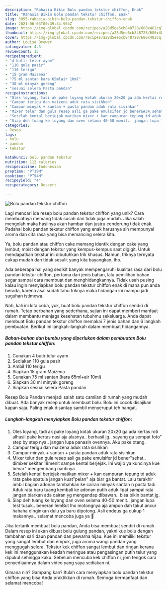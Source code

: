 ```yaml
---
description: "Rahasia Bikin Bolu pandan tekstur chiffon, Enak"
title: "Rahasia Bikin Bolu pandan tekstur chiffon, Enak"
slug: 3855-rahasia-bikin-bolu-pandan-tekstur-chiffon-enak
date: 2021-06-03T00:39:34.904Z
image: https://img-global.cpcdn.com/recipes/a28d5ee6cb848728/680x482cq70/bolu-pandan-tekstur-chiffon-foto-resep-utama.jpg
thumbnail: https://img-global.cpcdn.com/recipes/a28d5ee6cb848728/680x482cq70/bolu-pandan-tekstur-chiffon-foto-resep-utama.jpg
cover: https://img-global.cpcdn.com/recipes/a28d5ee6cb848728/680x482cq70/bolu-pandan-tekstur-chiffon-foto-resep-utama.jpg
author: Louisa Brewer
ratingvalue: 4.3
reviewcount: 13
recipeingredient:
- "4 butir telur ayam"
- "110 gula pasir"
- "110 terigu"
- "15 gram Maizena"
- "75 ml santan kara 65mlair 10ml"
- "30 ml minyak goreng"
- "sesuai selera Pasta pandan"
recipeinstructions:
- "Oles loyang, tadi ak pake loyang kotak ukuran 20x20 ga ada kertas roti alhasil pake kertas nasi aja alasnya.. berhasil jg.. sayang ga sempat foto&#34; step by step nya.. jangan lupa panasin ovennya. Aku pake otang."
- "Campur terigu dan maizena aduk rata sisihkan"
- "Campur minyak + santan + pasta pandan aduk rata sisihkan"
- "Mixer telur dan gula resep asli ga pake emulsifer jd bener&#34;sehat.. dimixer sekitar 18menit sampe kental berjejak. Ini wajib ya kuncinya kue benar&#34; mengembang nantinya"
- "Setelah kental berjejak matikan mixer + kan campuran tepung td aduk rata pake spatula jangan kuat&#34;pelan&#34; aja biar ga bantat. Lalu terakhir ambil bagian adonan tambahkan ke cairan minyak santan n pasta tadi. Aduk rata baru tuang kembali ke adonan putih aduk lipat sampai rata jangan biarkan ada cairan yg mengendap dibawah.. bisa bikin bantat jg."
- "Siap deh tuang ke loyang dan oven selama 40-50 menit.. jangan lupa test tusuk.. beneran lemBut lho motongnya aja ampun dah takut ancur hahaha dinginkan dulu ya baru dipotong. Asli endeus ga cukup 1 makannya.. selamat mencoba juga ya 🙏"
categories:
- Resep
tags:
- bolu
- pandan
- tekstur

katakunci: bolu pandan tekstur 
nutrition: 112 calories
recipecuisine: Indonesian
preptime: "PT19M"
cooktime: "PT54M"
recipeyield: "4"
recipecategory: Dessert

---
```



![Bolu pandan tekstur chiffon](https://img-global.cpcdn.com/recipes/a28d5ee6cb848728/680x482cq70/bolu-pandan-tekstur-chiffon-foto-resep-utama.jpg)

Lagi mencari ide resep bolu pandan tekstur chiffon yang unik? Cara membuatnya memang tidak susah dan tidak juga mudah. Jika salah mengolah maka hasilnya akan hambar dan justru cenderung tidak enak. Padahal bolu pandan tekstur chiffon yang enak harusnya sih mempunyai aroma dan cita rasa yang bisa memancing selera kita.

Ya, bolu pandan atau chiffon cake memang identik dengan cake yang lembut, moist dengan tekstur yang kempus-kempus saat digigit. Untuk mendapatkan tekstur ini dibutuhkan trik khusus. Namun, triknya ternyata cukup mudah dan tidak sesulit yang kita bayangkan, lho.

Ada beberapa hal yang sedikit banyak mempengaruhi kualitas rasa dari bolu pandan tekstur chiffon, pertama dari jenis bahan, lalu pemilihan bahan segar sampai cara membuat dan menghidangkannya. Tidak usah pusing kalau ingin menyiapkan bolu pandan tekstur chiffon enak di mana pun anda berada, karena asal sudah tahu triknya maka hidangan ini mampu jadi suguhan istimewa.


Nah, kali ini kita coba, yuk, buat bolu pandan tekstur chiffon sendiri di rumah. Tetap berbahan yang sederhana, sajian ini dapat memberi manfaat dalam membantu menjaga kesehatan tubuhmu sekeluarga. Anda dapat membuat Bolu pandan tekstur chiffon memakai 7 jenis bahan dan 6 langkah pembuatan. Berikut ini langkah-langkah dalam membuat hidangannya.

<!--inarticleads1-->

##### Bahan-bahan dan bumbu yang diperlukan dalam pembuatan Bolu pandan tekstur chiffon:

1. Gunakan 4 butir telur ayam
1. Sediakan 110 gula pasir
1. Ambil 110 terigu
1. Siapkan 15 gram Maizena
1. Gunakan 75 ml santan (kara 65ml+air 10ml)
1. Siapkan 30 ml minyak goreng
1. Siapkan sesuai selera Pasta pandan


Resep Bolu Pandan menjadi salah satu camilan di rumah yang mudah dibuat. Ada banyak resep untuk membuat bolu. Bolu ini cocok disajikan kapan saja. Paling enak disantap sambil menyeruput teh hangat. 

<!--inarticleads2-->

##### Langkah-langkah menyiapkan Bolu pandan tekstur chiffon:

1. Oles loyang, tadi ak pake loyang kotak ukuran 20x20 ga ada kertas roti alhasil pake kertas nasi aja alasnya.. berhasil jg.. sayang ga sempat foto&#34; step by step nya.. jangan lupa panasin ovennya. Aku pake otang.
1. Campur terigu dan maizena aduk rata sisihkan
1. Campur minyak + santan + pasta pandan aduk rata sisihkan
1. Mixer telur dan gula resep asli ga pake emulsifer jd bener&#34;sehat.. dimixer sekitar 18menit sampe kental berjejak. Ini wajib ya kuncinya kue benar&#34; mengembang nantinya
1. Setelah kental berjejak matikan mixer + kan campuran tepung td aduk rata pake spatula jangan kuat&#34;pelan&#34; aja biar ga bantat. Lalu terakhir ambil bagian adonan tambahkan ke cairan minyak santan n pasta tadi. Aduk rata baru tuang kembali ke adonan putih aduk lipat sampai rata jangan biarkan ada cairan yg mengendap dibawah.. bisa bikin bantat jg.
1. Siap deh tuang ke loyang dan oven selama 40-50 menit.. jangan lupa test tusuk.. beneran lemBut lho motongnya aja ampun dah takut ancur hahaha dinginkan dulu ya baru dipotong. Asli endeus ga cukup 1 makannya.. selamat mencoba juga ya 🙏


Jika tertarik membuat bolu pandan, Anda bisa membuat sendiri di rumah. Dalam resep ini akan dibuat bolu gulung pandan, yakni kue bolu dengan tambahan sari daun pandan dan pewarna hijau. Kue ini memiliki tekstur yang sangat lembut dan empuk, juga aroma wangi pandan yang menggugah selera. Tekstur kek chiffon sangat lembut dan ringan kerana kek ini menggunakan keadah meringue atau pengasingan putih telur yang dipukul sehingga kaku. Sebelum mencuba kek chiffon ni, jom tengok cara penyediaannya dalam video yang saya sediakan ni. 

Gimana nih? Gampang kan? Itulah cara menyiapkan bolu pandan tekstur chiffon yang bisa Anda praktikkan di rumah. Semoga bermanfaat dan selamat mencoba!
